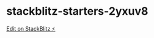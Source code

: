 # stackblitz-starters-2yxuv8

[Edit on StackBlitz ⚡️](https://stackblitz.com/edit/stackblitz-starters-2yxuv8)